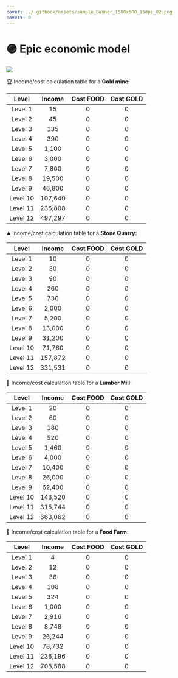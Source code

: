 ```yaml
---
cover: ../.gitbook/assets/sample_Banner_1500x500_15dpi_02.png
coverY: 0
---
```


# 🟣 Epic economic model

![](../.gitbook/assets/gold\_mine\_epic.png)

🏆 Income/cost calculation table for a **Gold mine:**

|   Level  |  Income | Cost FOOD | Cost GOLD |
| :------: | :-----: | :-------: | :-------: |
|  Level 1 |    15   |     0     |     0     |
|  Level 2 |    45   |     0     |     0     |
|  Level 3 |   135   |     0     |     0     |
|  Level 4 |   390   |     0     |     0     |
|  Level 5 |  1,100  |     0     |     0     |
|  Level 6 |  3,000  |     0     |     0     |
|  Level 7 |  7,800  |     0     |     0     |
|  Level 8 |  19,500 |     0     |     0     |
|  Level 9 |  46,800 |     0     |     0     |
| Level 10 | 107,640 |     0     |     0     |
| Level 11 | 236,808 |     0     |     0     |
| Level 12 | 497,297 |     0     |     0     |

⛰️ Income/cost calculation table for a **Stone Quarry:**

|   Level  |  Income | Cost FOOD | Cost GOLD |
| :------: | :-----: | :-------: | :-------: |
|  Level 1 |    10   |     0     |     0     |
|  Level 2 |    30   |     0     |     0     |
|  Level 3 |    90   |     0     |     0     |
|  Level 4 |   260   |     0     |     0     |
|  Level 5 |   730   |     0     |     0     |
|  Level 6 |  2,000  |     0     |     0     |
|  Level 7 |  5,200  |     0     |     0     |
|  Level 8 |  13,000 |     0     |     0     |
|  Level 9 |  31,200 |     0     |     0     |
| Level 10 |  71,760 |     0     |     0     |
| Level 11 | 157,872 |     0     |     0     |
| Level 12 | 331,531 |     0     |     0     |

🌳 Income/cost calculation table for a **Lumber Mill:**

|   Level  |  Income | Cost FOOD | Cost GOLD |
| :------: | :-----: | :-------: | :-------: |
|  Level 1 |    20   |     0     |     0     |
|  Level 2 |    60   |     0     |     0     |
|  Level 3 |   180   |     0     |     0     |
|  Level 4 |   520   |     0     |     0     |
|  Level 5 |  1,460  |     0     |     0     |
|  Level 6 |  4,000  |     0     |     0     |
|  Level 7 |  10,400 |     0     |     0     |
|  Level 8 |  26,000 |     0     |     0     |
|  Level 9 |  62,400 |     0     |     0     |
| Level 10 | 143,520 |     0     |     0     |
| Level 11 | 315,744 |     0     |     0     |
| Level 12 | 663,062 |     0     |     0     |

🍔 Income/cost calculation table for a **Food Farm:**

|   Level  |  Income | Cost FOOD | Cost GOLD |
| :------: | :-----: | :-------: | :-------: |
|  Level 1 |    4    |     0     |     0     |
|  Level 2 |    12   |     0     |     0     |
|  Level 3 |    36   |     0     |     0     |
|  Level 4 |   108   |     0     |     0     |
|  Level 5 |   324   |     0     |     0     |
|  Level 6 |  1,000  |     0     |     0     |
|  Level 7 |  2,916  |     0     |     0     |
|  Level 8 |  8,748  |     0     |     0     |
|  Level 9 |  26,244 |     0     |     0     |
| Level 10 |  78,732 |     0     |     0     |
| Level 11 | 236,196 |     0     |     0     |
| Level 12 | 708,588 |     0     |     0     |
